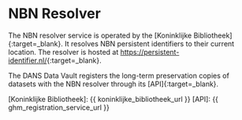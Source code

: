 NBN Resolver
============

The NBN resolver service is operated by the [Koninklijke Bibliotheek]{:target=_blank}. It resolves NBN persistent identifiers to their current location. The
resolver is hosted at <https://persistent-identifier.nl/>{:target=_blank}.

The DANS Data Vault registers the long-term preservation copies of datasets with the NBN resolver through its [API]{:target=_blank}.


[Koninklijke Bibliotheek]: {{ koninklijke_bibliotheek_url }}
[API]: {{ ghm_registration_service_url }}
